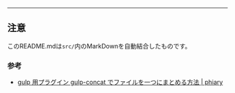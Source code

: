 ---

## 注意
このREADME.mdは`src/`内のMarkDownを自動結合したものです。

### 参考
- [gulp 用プラグイン gulp-concat でファイルを一つにまとめる方法 | phiary](http://phiary.me/gulp-concat-file/)
